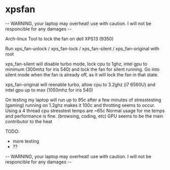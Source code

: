 # xpsfan

-- WARNING, your laptop may overheat! use with caution. I will not be responcible for any damages --

Arch-linux Tool to lock the fan on dell XPS13 (9350)

Run xps_fan-unlock / xps_fan-lock / xps_fan-silent  / xps_fan-original with root

xps_fan-silent will disable turbo mode, lock cpu to 1ghz, intel gpu to minimum (300mhz for iris 540) and lock the fan for silent running.
Go into silent mode when the fan is already off, as it will lock the fan in that state.

xps_fan-original will reenable turbo, allow cpu to 3.2ghz (i7 6560U) and intel gpu up to max (1050mhz for iris 540)

On testing my laptop will run up to 95c after a few minutes of stresstesting (gaming) running on 1.2ghz makes it 100c and throtting seems to occur.
Using a 4 thread cpu stresstest temps are ~65c
Normal usage for me temps and performance is fine. (browsing, coding, etc)
GPU seems to be the main contributor to the heat

TODO:

- more testing
- ??

-- WARNING, your laptop may overheat! use with caution. I will not be responcible for any damages --

